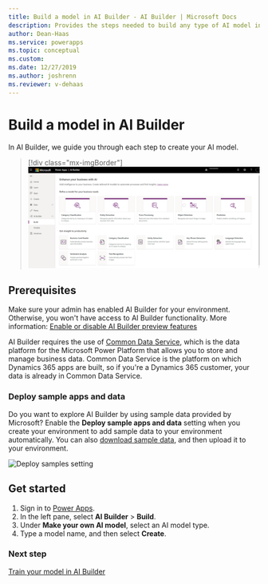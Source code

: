 ```yaml
---
title: Build a model in AI Builder - AI Builder | Microsoft Docs
description: Provides the steps needed to build any type of AI model in AI Builder. This topic will get you started. 
author: Dean-Haas
ms.service: powerapps
ms.topic: conceptual
ms.custom: 
ms.date: 12/27/2019
ms.author: joshrenn
ms.reviewer: v-dehaas
---
```


# Build a model in AI Builder

In AI Builder, we guide you through each step to create your AI model.

> [!div class="mx-imgBorder"]
> ![Build a model screen](media/ai-builder-home.png "Build a model screen")

## Prerequisites

Make sure your admin has enabled AI Builder for your environment. Otherwise, you won't have access to AI Builder functionality. More information: [Enable or disable AI Builder preview features](administer.md#enable-or-disable-ai-builder-preview-features)

AI Builder requires the use of [Common Data Service](/powerapps/maker/common-data-service/data-platform-intro), which is the data platform for the Microsoft Power Platform that allows you to store and manage business data. Common Data Service is the platform on which Dynamics 365 apps are built, so if you're a Dynamics 365 customer, your data is already in Common Data Service.

### Deploy sample apps and data

Do you want to explore AI Builder by using sample data provided by Microsoft? Enable the **Deploy sample apps and data** setting when you create your environment to add sample data to your environment automatically. You can also [download sample data](samples.md), and then upload it to your environment.

![Deploy samples setting](media/deploy-samples-setting.png "Deploy samples setting")

## Get started

1. Sign in to [Power Apps](https://make.powerapps.com).
2. In the left pane, select **AI Builder** > **Build**.
3. Under **Make your own AI model**, select an AI model type.
4. Type a model name, and then select **Create**.

### Next step

[Train your model in AI Builder](train-model.md)
